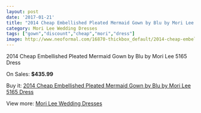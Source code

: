 ```yaml
---
layout: post
date: '2017-01-21'
title: "2014 Cheap Embellished Pleated Mermaid Gown by Blu by Mori Lee 5165 Dress"
category: Mori Lee Wedding Dresses
tags: ["gown","discount","cheap","mori","dress"]
image: http://www.neoformal.com/16870-thickbox_default/2014-cheap-embellished-pleated-mermaid-gown-by-blu-by-mori-lee-5165-dress.jpg
---
```

2014 Cheap Embellished Pleated Mermaid Gown by Blu by Mori Lee 5165 Dress

On Sales: **$435.99**
<a href="https://www.neoformal.com/en/mori-lee-wedding-dresses-2014/5573-2014-cheap-embellished-pleated-mermaid-gown-by-blu-by-mori-lee-5165-dress.html"><amp-img layout="responsive" width="600" height="600" src="//www.neoformal.com/16870-thickbox_default/2014-cheap-embellished-pleated-mermaid-gown-by-blu-by-mori-lee-5165-dress.jpg" alt="2014 Cheap Embellished Pleated Mermaid Gown by Blu by Mori Lee 5165 Dress 0" /></a>
<a href="https://www.neoformal.com/en/mori-lee-wedding-dresses-2014/5573-2014-cheap-embellished-pleated-mermaid-gown-by-blu-by-mori-lee-5165-dress.html"><amp-img layout="responsive" width="600" height="600" src="//www.neoformal.com/16874-thickbox_default/2014-cheap-embellished-pleated-mermaid-gown-by-blu-by-mori-lee-5165-dress.jpg" alt="2014 Cheap Embellished Pleated Mermaid Gown by Blu by Mori Lee 5165 Dress 1" /></a>
<a href="https://www.neoformal.com/en/mori-lee-wedding-dresses-2014/5573-2014-cheap-embellished-pleated-mermaid-gown-by-blu-by-mori-lee-5165-dress.html"><amp-img layout="responsive" width="600" height="600" src="//www.neoformal.com/16873-thickbox_default/2014-cheap-embellished-pleated-mermaid-gown-by-blu-by-mori-lee-5165-dress.jpg" alt="2014 Cheap Embellished Pleated Mermaid Gown by Blu by Mori Lee 5165 Dress 2" /></a>
<a href="https://www.neoformal.com/en/mori-lee-wedding-dresses-2014/5573-2014-cheap-embellished-pleated-mermaid-gown-by-blu-by-mori-lee-5165-dress.html"><amp-img layout="responsive" width="600" height="600" src="//www.neoformal.com/16872-thickbox_default/2014-cheap-embellished-pleated-mermaid-gown-by-blu-by-mori-lee-5165-dress.jpg" alt="2014 Cheap Embellished Pleated Mermaid Gown by Blu by Mori Lee 5165 Dress 3" /></a>
<a href="https://www.neoformal.com/en/mori-lee-wedding-dresses-2014/5573-2014-cheap-embellished-pleated-mermaid-gown-by-blu-by-mori-lee-5165-dress.html"><amp-img layout="responsive" width="600" height="600" src="//www.neoformal.com/16871-thickbox_default/2014-cheap-embellished-pleated-mermaid-gown-by-blu-by-mori-lee-5165-dress.jpg" alt="2014 Cheap Embellished Pleated Mermaid Gown by Blu by Mori Lee 5165 Dress 4" /></a>

Buy it: [2014 Cheap Embellished Pleated Mermaid Gown by Blu by Mori Lee 5165 Dress](https://www.neoformal.com/en/mori-lee-wedding-dresses-2014/5573-2014-cheap-embellished-pleated-mermaid-gown-by-blu-by-mori-lee-5165-dress.html "2014 Cheap Embellished Pleated Mermaid Gown by Blu by Mori Lee 5165 Dress")

View more: [Mori Lee Wedding Dresses](https://www.neoformal.com/en/67-mori-lee-wedding-dresses-2014 "Mori Lee Wedding Dresses")